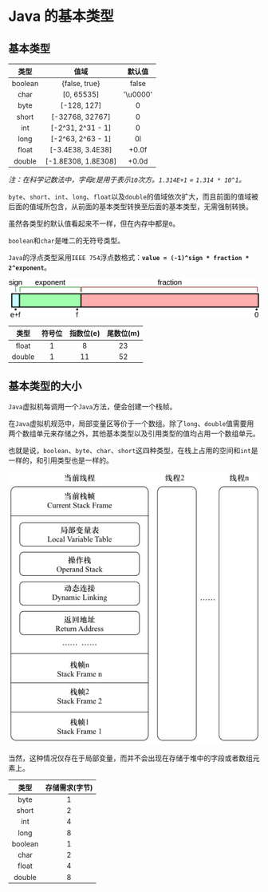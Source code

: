 # Java 的基本类型

## 基本类型

| 类型 | 值域 | 默认值 |
|:----:|:----:|:----:|
| boolean | {false, true} | false |
| char | [0, 65535] | '\u0000' |
| byte | [-128, 127] | 0 |
| short | [-32768, 32767] | 0 |
| int | [-2^31, 2^31 - 1] | 0 |
| long | [-2^63, 2^63 - 1] | 0l |
| float | [-3.4E38, 3.4E38] | +0.0f |
| double | [-1.8E308, 1.8E308] | +0.0d |

*注：在科学记数法中，字母`E`是用于表示`10`次方。`1.314E+1` = `1.314 * 10^1`。*

`byte`、`short`、`int`、`long`、`float`以及`double`的值域依次扩大，而且前面的值域被后面的值域所包含，从前面的基本类型转换至后面的基本类型，无需强制转换。

虽然各类型的默认值看起来不一样，但在内存中都是`0`。

`boolean`和`char`是唯二的无符号类型。

`Java`的浮点类型采用`IEEE 754`浮点数格式：**`value = (-1)^sign * fraction * 2^exponent`**。

![IEEE 754](./media/01/00.png)

| 类型 | 符号位 | 指数位(e) | 尾数位(m) |
|:----:|:----:|:----:|:----:|
| float | 1 | 8 | 23 |
| double | 1 | 11 | 52 |

## 基本类型的大小

`Java`虚拟机每调用一个`Java`方法，便会创建一个栈帧。

在`Java`虚拟机规范中，局部变量区等价于一个数组。除了`long`、`double`值需要用两个数组单元来存储之外，其他基本类型以及引用类型的值均占用一个数组单元。

也就是说，`boolean`、`byte`、`char`、`short`这四种类型，在栈上占用的空间和`int`是一样的，和引用类型也是一样的。

![栈帧](./media/01/01.jpeg)

当然，这种情况仅存在于局部变量，而并不会出现在存储于堆中的字段或者数组元素上。

| 类型 | 存储需求(字节) |
|:----:|:----:|
| byte | 1 |
| short | 2 |
| int | 4 |
| long | 8 |
| boolean | 1 |
| char | 2 |
| float | 4 |
| double | 8 |
